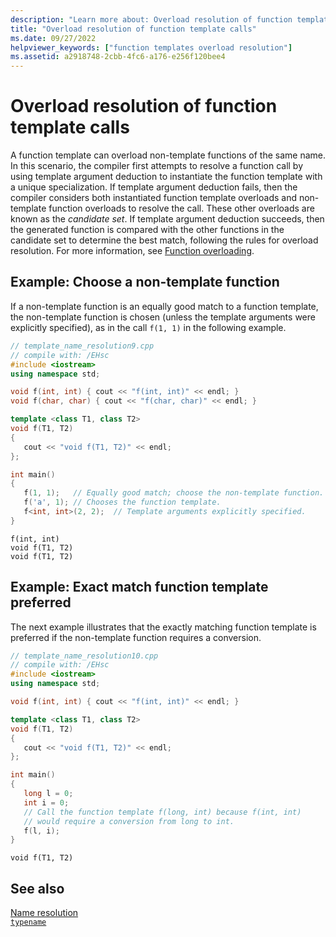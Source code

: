 ```yaml
---
description: "Learn more about: Overload resolution of function template calls"
title: "Overload resolution of function template calls"
ms.date: 09/27/2022
helpviewer_keywords: ["function templates overload resolution"]
ms.assetid: a2918748-2cbb-4fc6-a176-e256f120bee4
---
```

# Overload resolution of function template calls

A function template can overload non-template functions of the same name. In this scenario, the compiler first attempts to resolve a function call by using template argument deduction to instantiate the function template with a unique specialization. If template argument deduction fails, then the compiler considers both instantiated function template overloads and non-template function overloads to resolve the call. These other overloads are known as the *candidate set*. If template argument deduction succeeds, then the generated function is compared with the other functions in the candidate set to determine the best match, following the rules for overload resolution. For more information, see [Function overloading](function-overloading.md).

## Example: Choose a non-template function

If a non-template function is an equally good match to a function template, the non-template function is chosen (unless the template arguments were explicitly specified), as in the call `f(1, 1)` in the following example.

```cpp
// template_name_resolution9.cpp
// compile with: /EHsc
#include <iostream>
using namespace std;

void f(int, int) { cout << "f(int, int)" << endl; }
void f(char, char) { cout << "f(char, char)" << endl; }

template <class T1, class T2>
void f(T1, T2)
{
   cout << "void f(T1, T2)" << endl;
};

int main()
{
   f(1, 1);   // Equally good match; choose the non-template function.
   f('a', 1); // Chooses the function template.
   f<int, int>(2, 2);  // Template arguments explicitly specified.
}
```

```Output
f(int, int)
void f(T1, T2)
void f(T1, T2)
```

## Example: Exact match function template preferred

The next example illustrates that the exactly matching function template is preferred if the non-template function requires a conversion.

```cpp
// template_name_resolution10.cpp
// compile with: /EHsc
#include <iostream>
using namespace std;

void f(int, int) { cout << "f(int, int)" << endl; }

template <class T1, class T2>
void f(T1, T2)
{
   cout << "void f(T1, T2)" << endl;
};

int main()
{
   long l = 0;
   int i = 0;
   // Call the function template f(long, int) because f(int, int)
   // would require a conversion from long to int.
   f(l, i);
}
```

```Output
void f(T1, T2)
```

## See also

[Name resolution](templates-and-name-resolution.md)\
[`typename`](typename.md)
